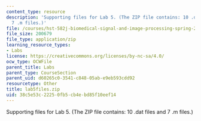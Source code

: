 ```yaml
---
content_type: resource
description: 'Supporting files for Lab 5. (The ZIP file contains: 10 .dat files and
  7 .m files.)'
file: /courses/hst-582j-biomedical-signal-and-image-processing-spring-2007/38c5e53c22250fb5cb4ebd85f10eef14_lab5files.zip
file_size: 200679
file_type: application/zip
learning_resource_types:
- Labs
license: https://creativecommons.org/licenses/by-nc-sa/4.0/
ocw_type: OCWFile
parent_title: Labs
parent_type: CourseSection
parent_uid: d60265c0-3541-c848-05ab-e9eb593cdd92
resourcetype: Other
title: lab5files.zip
uid: 38c5e53c-2225-0fb5-cb4e-bd85f10eef14
---
```

Supporting files for Lab 5. (The ZIP file contains: 10 .dat files and 7 .m files.)